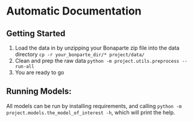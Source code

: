 # Automatic Documentation

## Getting Started 
1. Load the data in by unzipping your Bonaparte zip file into the data directory `cp -r your_bonparte_dir/* project/data/`
2. Clean and prep the raw data `python -m project.utils.preprocess --run-all`
3. You are ready to go


## Running Models:
All models can be run by installing requirements, and calling `python -m project.models.the_model_of_interest -h`, which will print the help.
